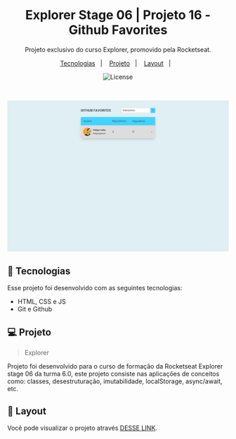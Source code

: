   <h1 align="center"> Explorer Stage 06 | Projeto 16 - Github Favorites </h1>

  <p align="center">
  Projeto exclusivo do curso Explorer, promovido pela Rocketseat.
  </p>

  <p align="center">
    <a href="#-tecnologias">Tecnologias</a>&nbsp;&nbsp;&nbsp;|&nbsp;&nbsp;&nbsp;
    <a href="#-projeto">Projeto</a>&nbsp;&nbsp;&nbsp;|&nbsp;&nbsp;&nbsp;
    <a href="#-layout">Layout</a>&nbsp;&nbsp;&nbsp;|&nbsp;&nbsp;&nbsp;
  </p>

  <p align="center">
    <img alt="License" src="https://www.rocketseat.com.br/assets/logos/rocketseat.svg">
  </p>

  <br>
   
  ![preview](preview.png)


  ## 🚀 Tecnologias

  Esse projeto foi desenvolvido com as seguintes tecnologias:

  - HTML, CSS e JS
  - Git e Github

  ## 💻 Projeto

  > Explorer

  Projeto foi desenvolvido para o curso de formação da Rocketseat Explorer stage 06 da turma 6.0, este projeto consiste nas aplicações de conceitos como: classes, desestruturação, imutabilidade, localStorage, async/await, etc.

  ## 🔖 Layout

  Você pode visualizar o projeto através [DESSE LINK](https://felipepleao.github.io/courseProjects-rocketseat/projeto16--stg-06/).
